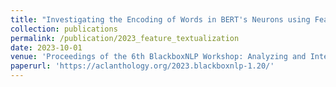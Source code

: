 ```yaml
---
title: "Investigating the Encoding of Words in BERT's Neurons using Feature Textualization"
collection: publications
permalink: /publication/2023_feature_textualization
date: 2023-10-01
venue: 'Proceedings of the 6th BlackboxNLP Workshop: Analyzing and Interpreting Neural Networks for NLP'
paperurl: 'https://aclanthology.org/2023.blackboxnlp-1.20/'
---
```

